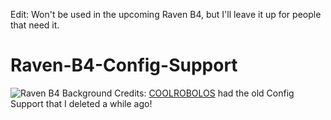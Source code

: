 Edit: Won't be used in the upcoming Raven B4, but I'll leave it up for people that need it.

# Raven-B4-Config-Support
![Raven B4 Background](https://github.com/Near-B4/RavenB4/assets/172177784/532ad849-8722-42fa-96af-eb277d6d3110)
Credits:
[COOLROBOLOS](https://github.com/COOLROBOLOS/Raven-B4-Config-Support) had the old Config Support that I deleted a while ago!

